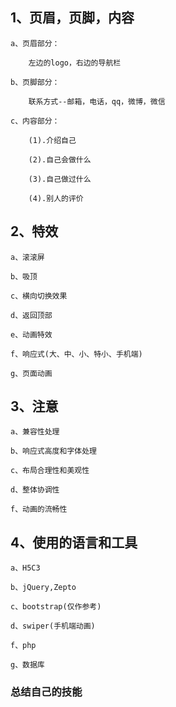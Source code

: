 ## 1、页眉，页脚，内容

	a、页眉部分：

		左边的logo，右边的导航栏

	b、页脚部分：

		联系方式--邮箱，电话，qq，微博，微信

	c、内容部分：

		(1).介绍自己

		(2).自己会做什么

		(3).自己做过什么

		(4).别人的评价

##  2、特效

	a、滚滚屏

	b、吸顶

	c、横向切换效果

	d、返回顶部

	e、动画特效

	f、响应式(大、中、小、特小、手机端)

	g、页面动画

## 3、注意

	a、兼容性处理

	b、响应式高度和字体处理

	c、布局合理性和美观性

	d、整体协调性

	f、动画的流畅性

## 4、使用的语言和工具

	a、H5C3

	b、jQuery,Zepto

	c、bootstrap(仅作参考)

	d、swiper(手机端动画)

	f、php

    g、数据库

### 总结自己的技能